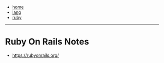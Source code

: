 - [home](/index.md)
- [lang](/lang.md)
- [ruby](/lang-ruby.md)
---
# Ruby On Rails Notes
- https://rubyonrails.org/
